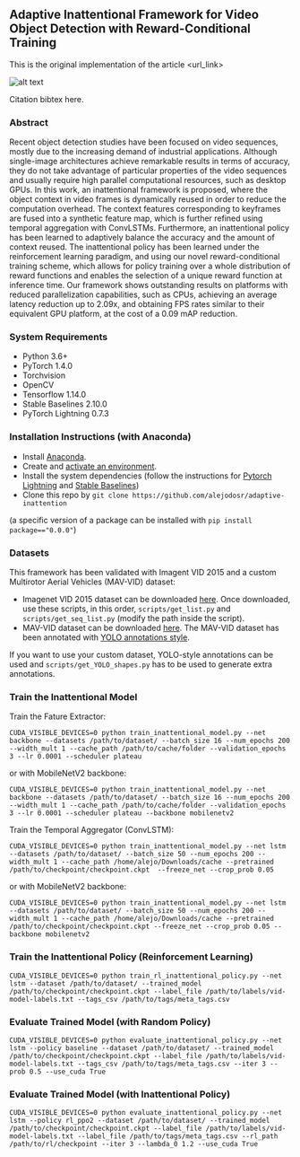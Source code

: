 ## Adaptive Inattentional Framework for Video Object Detection with Reward-Conditional Training #
This is the original implementation of the article <url_link>

![alt text](main_image.png)

Citation bibtex here.

### Abstract ###
Recent object detection studies have been focused on video sequences, mostly due to the increasing demand of industrial applications. Although single-image architectures achieve remarkable results in terms of accuracy, they do not take advantage of particular properties of the video sequences and usually require high parallel computational resources, such as desktop GPUs. In this work, an inattentional framework is proposed, where the object context in video frames is dynamically reused in order to reduce the computation overhead. The context features corresponding to keyframes are fused into a synthetic feature map, which is further refined using temporal aggregation with ConvLSTMs. Furthermore, an inattentional policy has been learned to adaptively balance the accuracy and the amount of context reused. The inattentional policy has been learned under the reinforcement learning paradigm, and using our novel reward-conditional training scheme, which allows for policy training over a whole distribution of reward functions and enables the selection of a unique reward function at inference time. Our framework shows outstanding results on platforms with reduced parallelization capabilities, such as CPUs, achieving an average latency reduction up to 2.09x, and obtaining FPS rates similar to their equivalent GPU platform, at the cost of a 0.09 mAP reduction.

### System Requirements ###

- Python 3.6+
- PyTorch 1.4.0
- Torchvision
- OpenCV
- Tensorflow 1.14.0
- Stable Baselines 2.10.0
- PyTorch Lightning 0.7.3

### Installation Instructions (with Anaconda) ###

- Install [Anaconda](https://docs.anaconda.com/anaconda/install/).
- Create and [activate an environment](https://docs.conda.io/projects/conda/en/latest/user-guide/tasks/manage-environments.html).
- Install the system dependencies (follow the instructions for [Pytorch Lightning](https://github.com/PyTorchLightning/pytorch-lightning) and [Stable Baselines](https://stable-baselines.readthedocs.io/en/master/guide/install.html))
- Clone this repo by `git clone https://github.com/alejodosr/adaptive-inattention`

(a specific version of a package can be installed with `pip install package=="0.0.0"`)

### Datasets ###

This framework has been validated with Imagent VID 2015 and a custom Multirotor Aerial Vehicles (MAV-VID) dataset:
- Imagenet VID 2015 dataset can be downloaded [here](http://bvisionweb1.cs.unc.edu/ILSVRC2017/download-videos-1p39.php). Once downloaded, use these scripts, in this order, `scripts/get_list.py` and `scripts/get_seq_list.py` (modify the path inside the script).
- MAV-VID dataset can be downloaded [here](https://bitbucket.org/alejodosr/mav-vid-dataset). The MAV-VID dataset has been annotated with [YOLO annotations style](https://github.com/AlexeyAB/Yolo_mark).

If you want to use your custom dataset, YOLO-style annotations can be used and `scripts/get_YOLO_shapes.py` has to be used to generate extra annotations.

### Train the Inattentional Model ###

Train the Fature Extractor:

`CUDA_VISIBLE_DEVICES=0 python train_inattentional_model.py --net backbone --datasets /path/to/dataset/ --batch_size 16 --num_epochs 200 --width_mult 1 --cache_path /path/to/cache/folder --validation_epochs 3 --lr 0.0001 --scheduler plateau`

or with MobileNetV2 backbone:

`CUDA_VISIBLE_DEVICES=0 python train_inattentional_model.py --net backbone --datasets /path/to/dataset/ --batch_size 16 --num_epochs 200 --width_mult 1 --cache_path /path/to/cache/folder --validation_epochs 3 --lr 0.0001 --scheduler plateau --backbone mobilenetv2`

Train the Temporal Aggregator (ConvLSTM):

```CUDA_VISIBLE_DEVICES=0 python train_inattentional_model.py --net lstm --datasets /path/to/dataset/ --batch_size 50 --num_epochs 200 --width_mult 1 --cache_path /home/alejo/Downloads/cache --pretrained /path/to/checkpoint/checkpoint.ckpt  --freeze_net --crop_prob 0.05```

or with MobileNetV2 backbone:

`CUDA_VISIBLE_DEVICES=0 python train_inattentional_model.py --net lstm --datasets /path/to/dataset/ --batch_size 50 --num_epochs 200 --width_mult 1 --cache_path /home/alejo/Downloads/cache --pretrained /path/to/checkpoint/checkpoint.ckpt --freeze_net --crop_prob 0.05 --backbone mobilenetv2`


### Train the Inattentional Policy (Reinforcement Learning) ###

`CUDA_VISIBLE_DEVICES=0 python train_rl_inattentional_policy.py --net lstm --dataset /path/to/dataset/ --trained_model /path/to/checkpoint/checkpoint.ckpt --label_file /path/to/labels/vid-model-labels.txt --tags_csv /path/to/tags/meta_tags.csv`

### Evaluate Trained Model (with Random Policy) ###

`CUDA_VISIBLE_DEVICES=0 python evaluate_inattentional_policy.py --net lstm --policy baseline --dataset /path/to/dataset/ --trained_model /path/to/checkpoint/checkpoint.ckpt --label_file /path/to/labels/vid-model-labels.txt --tags_csv /path/to/tags/meta_tags.csv --iter 3 --prob 0.5 --use_cuda True`

### Evaluate Trained Model (with Inattentional Policy) ###

``CUDA_VISIBLE_DEVICES=0 python evaluate_inattentional_policy.py --net lstm --policy rl_ppo2 --dataset /path/to/dataset/ --trained_model /path/to/checkpoint/checkpoint.ckpt --label_file /path/to/labels/vid-model-labels.txt --label_file /path/to/tags/meta_tags.csv --rl_path /path/to/rl/checkpoint --iter 3 --lambda_0 1.2 --use_cuda True``
